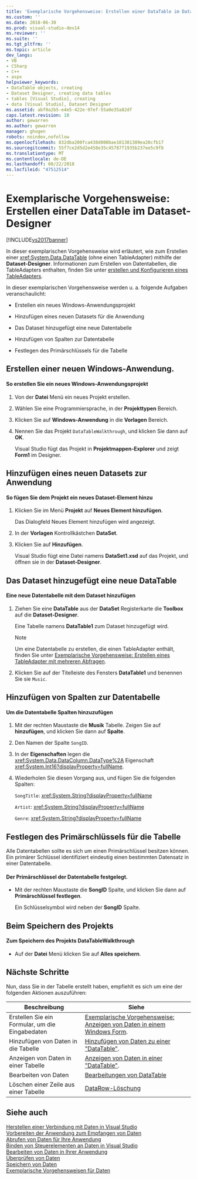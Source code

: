 ```yaml
---
title: 'Exemplarische Vorgehensweise: Erstellen einer DataTable im Dataset-Designer | Microsoft-Dokumentation'
ms.custom: ''
ms.date: 2018-06-30
ms.prod: visual-studio-dev14
ms.reviewer: ''
ms.suite: ''
ms.tgt_pltfrm: ''
ms.topic: article
dev_langs:
- VB
- CSharp
- C++
- aspx
helpviewer_keywords:
- DataTable objects, creating
- Dataset Designer, creating data tables
- tables [Visual Studio], creating
- data [Visual Studio], Dataset Designer
ms.assetid: abf0a2b5-e4e5-422e-97ef-55a0e35a82df
caps.latest.revision: 10
author: gewarren
ms.author: gewarren
manager: ghogen
robots: noindex,nofollow
ms.openlocfilehash: 832dba200fca438d000bae101381389ea20cfb17
ms.sourcegitcommit: 55f7ce2d5d2e458e35c45787f1935b237ee5c9f8
ms.translationtype: MT
ms.contentlocale: de-DE
ms.lasthandoff: 08/22/2018
ms.locfileid: "47512514"
---
```

# <a name="walkthrough-creating-a-datatable-in-the-dataset-designer"></a>Exemplarische Vorgehensweise: Erstellen einer DataTable im Dataset-Designer
[!INCLUDE[vs2017banner](../includes/vs2017banner.md)]

In dieser exemplarischen Vorgehensweise wird erläutert, wie zum Erstellen einer <xref:System.Data.DataTable> (ohne einen TableAdapter) mithilfe der **Dataset-Designer**. Informationen zum Erstellen von Datentabellen, die TableAdapters enthalten, finden Sie unter [erstellen und Konfigurieren eines TableAdapters](../data-tools/create-and-configure-tableadapters.md).  
  
 In dieser exemplarischen Vorgehensweise werden u. a. folgende Aufgaben veranschaulicht:  
  
-   Erstellen ein neues Windows-Anwendungsprojekt  
  
-   Hinzufügen eines neuen Datasets für die Anwendung  
  
-   Das Dataset hinzugefügt eine neue Datentabelle  
  
-   Hinzufügen von Spalten zur Datentabelle  
  
-   Festlegen des Primärschlüssels für die Tabelle  
  
## <a name="creating-a-new-windows-application"></a>Erstellen einer neuen Windows-Anwendung.  
  
#### <a name="to-create-a-new-windows-application-project"></a>So erstellen Sie ein neues Windows-Anwendungsprojekt  
  
1.  Von der **Datei** Menü ein neues Projekt erstellen.  
  
2.  Wählen Sie eine Programmiersprache, in der **Projekttypen** Bereich.  
  
3.  Klicken Sie auf **Windows-Anwendung** in die **Vorlagen** Bereich.  
  
4.  Nennen Sie das Projekt `DataTableWalkthrough`, und klicken Sie dann auf **OK**.  
  
     Visual Studio fügt das Projekt in **Projektmappen-Explorer** und zeigt **Form1** im Designer.  
  
## <a name="adding-a-new-dataset-to-the-application"></a>Hinzufügen eines neuen Datasets zur Anwendung  
  
#### <a name="to-add-a-new-dataset-item-to-the-project"></a>So fügen Sie dem Projekt ein neues Dataset-Element hinzu  
  
1.  Klicken Sie im Menü **Projekt** auf **Neues Element hinzufügen**.  
  
     Das Dialogfeld Neues Element hinzufügen wird angezeigt.  
  
2.  In der **Vorlagen** Kontrollkästchen **DataSet**.  
  
3.  Klicken Sie auf **Hinzufügen**.  
  
     Visual Studio fügt eine Datei namens **DataSet1.xsd** auf das Projekt, und öffnen sie in der **Dataset-Designer**.  
  
## <a name="adding-a-new-datatable-to-the-dataset"></a>Das Dataset hinzugefügt eine neue DataTable  
  
#### <a name="to-add-a-new-data-table-to-the-dataset"></a>Eine neue Datentabelle mit dem Dataset hinzufügen  
  
1.  Ziehen Sie eine **DataTable** aus der **DataSet** Registerkarte die **Toolbox** auf die **Dataset-Designer**.  
  
     Eine Tabelle namens **DataTable1** zum Dataset hinzugefügt wird.  
  
    > [!NOTE]
    >  Um eine Datentabelle zu erstellen, die einen TableAdapter enthält, finden Sie unter [Exemplarische Vorgehensweise: Erstellen eines TableAdapter mit mehreren Abfragen](../data-tools/walkthrough-creating-a-tableadapter-with-multiple-queries.md).  
  
2.  Klicken Sie auf der Titelleiste des Fensters **DataTable1** und benennen Sie sie `Music`.  
  
## <a name="adding-columns-to-the-data-table"></a>Hinzufügen von Spalten zur Datentabelle  
  
#### <a name="to-add-columns-to-the-data-table"></a>Um die Datentabelle Spalten hinzuzufügen  
  
1.  Mit der rechten Maustaste die **Musik** Tabelle. Zeigen Sie auf **hinzufügen**, und klicken Sie dann auf **Spalte**.  
  
2.  Den Namen der Spalte `SongID`.  
  
3.  In der **Eigenschaften** legen die <xref:System.Data.DataColumn.DataType%2A> Eigenschaft <xref:System.Int16?displayProperty=fullName>.  
  
4.  Wiederholen Sie diesen Vorgang aus, und fügen Sie die folgenden Spalten:  
  
     `SongTitle`: <xref:System.String?displayProperty=fullName>  
  
     `Artist`: <xref:System.String?displayProperty=fullName>  
  
     `Genre`: <xref:System.String?displayProperty=fullName>  
  
## <a name="setting-the-primary-key-for-the-table"></a>Festlegen des Primärschlüssels für die Tabelle  
 Alle Datentabellen sollte es sich um einen Primärschlüssel besitzen können. Ein primärer Schlüssel identifiziert eindeutig einen bestimmten Datensatz in einer Datentabelle.  
  
#### <a name="to-set-the-primary-key-of-the-data-table"></a>Der Primärschlüssel der Datentabelle festgelegt.  
  
-   Mit der rechten Maustaste die **SongID** Spalte, und klicken Sie dann auf **Primärschlüssel festlegen**.  
  
     Ein Schlüsselsymbol wird neben der **SongID** Spalte.  
  
## <a name="saving-your-project"></a>Beim Speichern des Projekts  
  
#### <a name="to-save-the-datatablewalkthrough-project"></a>Zum Speichern des Projekts DataTableWalkthrough  
  
-   Auf der **Datei** Menü klicken Sie auf **Alles speichern**.  
  
## <a name="next-steps"></a>Nächste Schritte  
 Nun, dass Sie in der Tabelle erstellt haben, empfiehlt es sich um eine der folgenden Aktionen auszuführen:  
  
|Beschreibung|Siehe|  
|--------|---------|  
|Erstellen Sie ein Formular, um die Eingabedaten|[Exemplarische Vorgehensweise: Anzeigen von Daten in einem Windows Form](../data-tools/walkthrough-displaying-data-on-a-windows-form.md).|  
|Hinzufügen von Daten in die Tabelle|[Hinzufügen von Daten zu einer "DataTable"](http://msdn.microsoft.com/library/d6aa8474-7bde-48f7-949d-20dc38a1625b).|  
|Anzeigen von Daten in einer Tabelle|[Anzeigen von Daten in einer "DataTable"](http://msdn.microsoft.com/library/1d26e0fb-f6e0-4afa-9a9c-b8d55b8f20dc).|  
|Bearbeiten von Daten|[Bearbeitungen von DataTable](http://msdn.microsoft.com/library/f08008a9-042e-4de9-94f3-4f0e502b1eb5)|  
|Löschen einer Zeile aus einer Tabelle|[DataRow-Löschung](http://msdn.microsoft.com/library/c34f531d-4b9b-4071-b2d7-342c402aa586)|  
  
## <a name="see-also"></a>Siehe auch  
 [Herstellen einer Verbindung mit Daten in Visual Studio](../data-tools/connecting-to-data-in-visual-studio.md)   
 [Vorbereiten der Anwendung zum Empfangen von Daten](http://msdn.microsoft.com/library/c17bdb7e-c234-4f2f-9582-5e55c27356ad)   
 [Abrufen von Daten für Ihre Anwendung](../data-tools/fetching-data-into-your-application.md)   
 [Binden von Steuerelementen an Daten in Visual Studio](../data-tools/bind-controls-to-data-in-visual-studio.md)   
 [Bearbeiten von Daten in Ihrer Anwendung](../data-tools/editing-data-in-your-application.md)   
 [Überprüfen von Daten](http://msdn.microsoft.com/library/b3a9ee4e-5d4d-4411-9c56-c811f2b4ee7e)   
 [Speichern von Daten](../data-tools/saving-data.md)   
 [Exemplarische Vorgehensweisen für Daten](http://msdn.microsoft.com/library/15a88fb8-3bee-4962-914d-7a1f8bd40ec4)